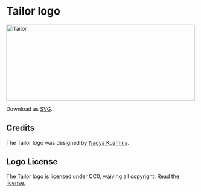 # Tailor logo

<img src="https://rawgithub.com/zalando/tailor/master/logo/tailor-logo.svg" alt="Tailor" width="500" height="200">

Download as [SVG](https://raw.githubusercontent.com/zalando/tailor/master/logo/tailor-logo.svg).

## Credits

The Tailor logo was designed by [Nadya Kuzmina](http://nadyakuzmina.com/).

## Logo License

The Tailor logo is licensed under CC0, waiving all copyright.
[Read the license.](../LICENSE-logo.md)
